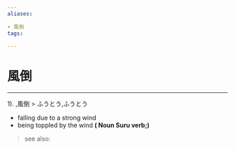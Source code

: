 ```yaml
---
aliases:
    
- 風倒
tags:
    
---
```


# 風倒
---
1).
,風倒 > ふうとう,ふうとう

- falling due to a strong wind
- being toppled by the wind
**( Noun Suru verb;)**
> see also: 
            
